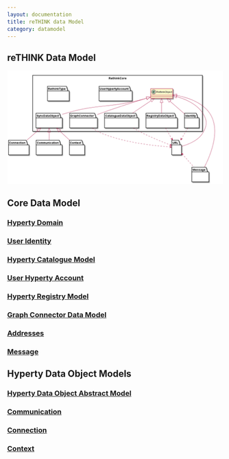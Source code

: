 ```yaml
---
layout: documentation
title: reTHINK data Model
category: datamodel
---
```


reTHINK Data Model
------------------

![reTHINK Data Model](Rethink-Core.png)

## Core Data Model

### [Hyperty Domain](core/Hyperty-Domain/readme.md)

### [User Identity](core/user-identity/readme.md)

### [Hyperty Catalogue Model](core/hyperty-catalogue/readme.md)

### [User Hyperty Account](core/user-hyperty-account/readme.md)

### [Hyperty Registry Model](core/hyperty-registry/readme.md)

### [Graph Connector Data Model](core/graph-connector/readme.md)

### [Addresses](core/address/readme.md)

### [Message](core/message/readme.md)

## Hyperty Data Object Models

### [Hyperty Data Object Abstract Model ](data-objects/data-synch/readme.md)

### [Communication](data-objects/communication/readme.md)

### [Connection](data-objects/connection/readme.md)

### [Context](data-objects/context/readme.md)
